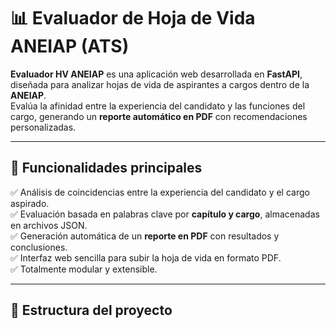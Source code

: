 # 📊 Evaluador de Hoja de Vida ANEIAP (ATS)

**Evaluador HV ANEIAP** es una aplicación web desarrollada en **FastAPI**, diseñada para analizar hojas de vida de aspirantes a cargos dentro de la **ANEIAP**.  
Evalúa la afinidad entre la experiencia del candidato y las funciones del cargo, generando un **reporte automático en PDF** con recomendaciones personalizadas.

---

## 🚀 Funcionalidades principales

✅ Análisis de coincidencias entre la experiencia del candidato y el cargo aspirado.  
✅ Evaluación basada en palabras clave por **capítulo y cargo**, almacenadas en archivos JSON.  
✅ Generación automática de un **reporte en PDF** con resultados y conclusiones.  
✅ Interfaz web sencilla para subir la hoja de vida en formato PDF.  
✅ Totalmente modular y extensible.

---

## 🧩 Estructura del proyecto

